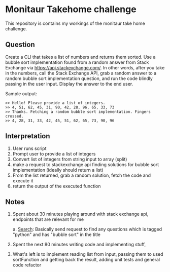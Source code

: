 # Monitaur Takehome challenge
This repository is contains my workings of the monitaur take home challenge.

## Question
Create a CLI that takes a list of numbers and returns them sorted. Use a bubble sort implementation found from a random answer from Stack Exchange via https://api.stackexchange.com/.
In other words, after you take in the numbers, call the Stack Exchange API, grab a random answer to a random bubble sort implementation question, and run the code blindly passing in the user input. Display the answer to the end user.

Sample output:
```
>> Hello! Please provide a list of integers.
>> 4, 51, 62, 45, 31, 90, 42, 28, 96, 65, 33, 73
>> Thanks. Fetching a random bubble sort implementation. Fingers crossed.
>> 4, 28, 31, 33, 42, 45, 51, 62, 65, 73, 90, 96

```

## Interpretation
1. User runs script
2. Prompt user to provide a list of integers
3. Convert list of integers from string input to array (split)
4. make a request to stackexchange api finding solutions for bubble sort implementation (ideally should return a list)
5. From the list returned, grab a random solution, fetch the code and execute it
6. return the output of the executed function

## Notes
1. Spent about 30 minutes playing around with stack exchange api, endpoints that are relevant for me
   
    a. [Search](https://api.stackexchange.com/docs/search): Basically send request to find any questions which is tagged "python" and has "bubble sort" in the title

2. Spent the next 80 minutes writing code and implementing stuff, 

3. What's left is to implement reading list from input,
   passing them to used sortFunction and getting back the result,
   adding unit tests and general code refactor
